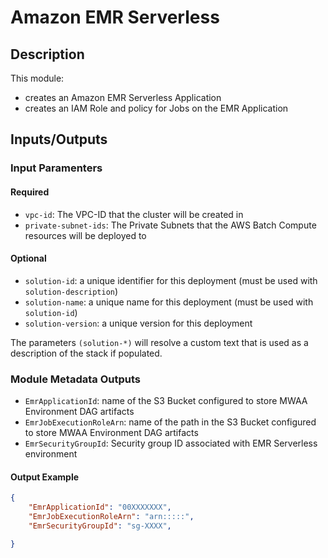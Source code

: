 # Amazon EMR Serverless

## Description

This module:

- creates an Amazon EMR Serverless Application
- creates an IAM Role and policy for Jobs on the EMR Application

## Inputs/Outputs

### Input Paramenters

#### Required

- `vpc-id`: The VPC-ID that the cluster will be created in
- `private-subnet-ids`: The Private Subnets that the AWS Batch Compute resources will be deployed to

#### Optional

- `solution-id`: a unique identifier for this deployment (must be used with `solution-description`)
- `solution-name`: a unique name for this deployment (must be used with `solution-id`)
- `solution-version`: a unique version for this deployment

The parameters `(solution-*)` will resolve a custom text that is used as a description of the stack if populated. 
### Module Metadata Outputs

- `EmrApplicationId`: name of the S3 Bucket configured to store MWAA Environment DAG artifacts
- `EmrJobExecutionRoleArn`: name of the path in the S3 Bucket configured to store MWAA Environment DAG artifacts
- `EmrSecurityGroupId`: Security group ID associated with EMR Serverless environment

#### Output Example

```json
{
    "EmrApplicationId": "00XXXXXXX",
    "EmrJobExecutionRoleArn": "arn:::::",
    "EmrSecurityGroupId": "sg-XXXX",

}